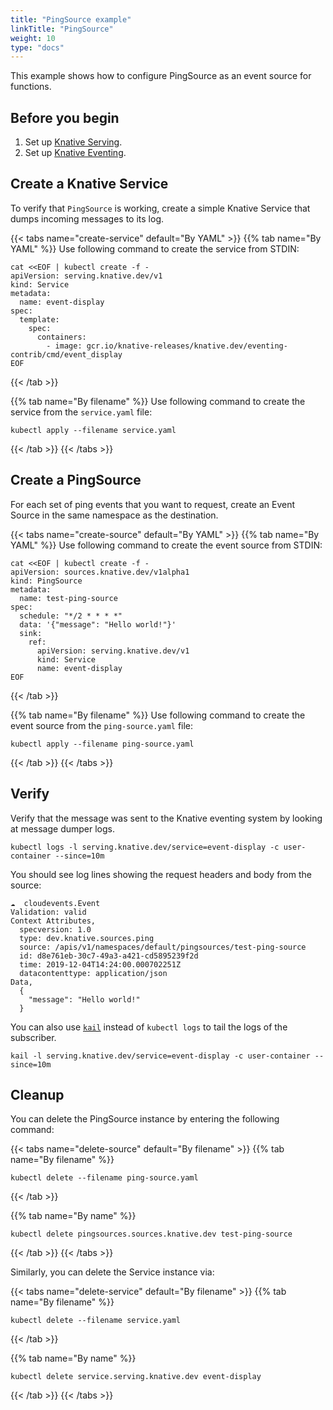 ```yaml
---
title: "PingSource example"
linkTitle: "PingSource"
weight: 10
type: "docs"
---
```


This example shows how to configure PingSource as an event source for
functions.

## Before you begin

1. Set up [Knative Serving](../../../serving).
1. Set up [Knative Eventing](../../../eventing).

## Create a Knative Service

To verify that `PingSource` is working, create a simple Knative
Service that dumps incoming messages to its log.

{{< tabs name="create-service" default="By YAML" >}}
{{% tab name="By YAML" %}}
Use following command to create the service from STDIN:

```shell
cat <<EOF | kubectl create -f -
apiVersion: serving.knative.dev/v1
kind: Service
metadata:
  name: event-display
spec:
  template:
    spec:
      containers:
        - image: gcr.io/knative-releases/knative.dev/eventing-contrib/cmd/event_display
EOF
```
{{< /tab >}}

{{% tab name="By filename" %}}
Use following command to create the service from the `service.yaml` file:

```shell
kubectl apply --filename service.yaml
```
{{< /tab >}}
{{< /tabs >}}

## Create a PingSource

For each set of ping events that you want to request, create an Event
Source in the same namespace as the destination.

{{< tabs name="create-source" default="By YAML" >}}
{{% tab name="By YAML" %}}
Use following command to create the event source from STDIN:

```shell
cat <<EOF | kubectl create -f -
apiVersion: sources.knative.dev/v1alpha1
kind: PingSource
metadata:
  name: test-ping-source
spec:
  schedule: "*/2 * * * *"
  data: '{"message": "Hello world!"}'
  sink:
    ref:
      apiVersion: serving.knative.dev/v1
      kind: Service
      name: event-display
EOF
```
{{< /tab >}}

{{% tab name="By filename" %}}
Use following command to create the event source from the `ping-source.yaml` file:

```shell
kubectl apply --filename ping-source.yaml
```
{{< /tab >}}
{{< /tabs >}}


## Verify

Verify that the message was sent to the Knative eventing system by
looking at message dumper logs.

```shell
kubectl logs -l serving.knative.dev/service=event-display -c user-container --since=10m
```

You should see log lines showing the request headers and body from the source:

```
☁️  cloudevents.Event
Validation: valid
Context Attributes,
  specversion: 1.0
  type: dev.knative.sources.ping
  source: /apis/v1/namespaces/default/pingsources/test-ping-source
  id: d8e761eb-30c7-49a3-a421-cd5895239f2d
  time: 2019-12-04T14:24:00.000702251Z
  datacontenttype: application/json
Data,
  {
    "message": "Hello world!"
  }
```

You can also use [`kail`](https://github.com/boz/kail) instead of `kubectl logs`
to tail the logs of the subscriber.

```shell
kail -l serving.knative.dev/service=event-display -c user-container --since=10m
```

## Cleanup

You can delete the PingSource instance by entering the following command:

{{< tabs name="delete-source" default="By filename" >}}
{{% tab name="By filename" %}}
```shell
kubectl delete --filename ping-source.yaml
```
{{< /tab >}}

{{% tab name="By name" %}}
```shell
kubectl delete pingsources.sources.knative.dev test-ping-source
```
{{< /tab >}}
{{< /tabs >}}


Similarly, you can delete the Service instance via:

{{< tabs name="delete-service" default="By filename" >}}
{{% tab name="By filename" %}}
```shell
kubectl delete --filename service.yaml
```
{{< /tab >}}

{{% tab name="By name" %}}
```shell
kubectl delete service.serving.knative.dev event-display
```
{{< /tab >}}
{{< /tabs >}}
